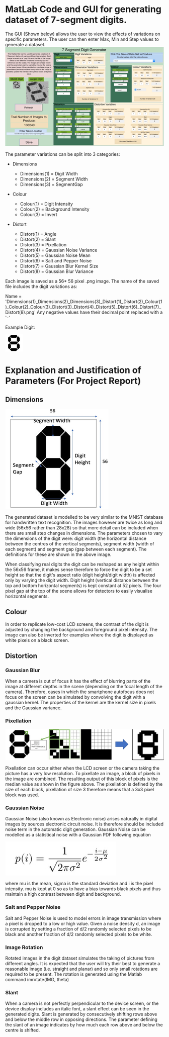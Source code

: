 # MatLab Code and GUI for generating dataset of 7-segment digits.

The GUI (Shown below) allows the user to view the effects of variations on specific parameters. The user can then enter Max, Min and Step values to generate a dataset.
![GUI](Pictures/GUI.jpg)

The parameter variations can be split into 3 categories:

* Dimensions
	* Dimensions(1) = Digit Width
	* Dimensions(2) = Segment Width
	* Dimensions(3) = SegmentGap

* Colour
	* Colour(1) = Digit Intensity
	* Colour(2) = Background Intensity
	* Colour(3) = Invert

* Distort 
	* Distort(1) = Angle
	* Distort(2) = Slant
	* Distort(3) = Pixellation
	* Distort(4) = Gaussian Noise Variance
	* Distort(5) = Gaussian Noise Mean
	* Distort(6) = Salt and Pepper Noise
	* Distort(7) = Gaussian Blur Kernel Size
	* Distort(8) = Gaussian Blur Variance

Each image is saved as a 56* 56 pixel .png image. The name of the saved file includes the digit variations as:

Name = 'Dimensions(1)_Dimensions(2)_Dimensions(3)_Distort(1)_Distort(2)_Colour(1)_Colour(2)_Colour(3)_Distort(3)_Distort(4)_Distort(5)_Distort(6)_Distort(7)_Distort(8).png'
Any negative values have their decimal point replaced with a '-'

Example Digit:

![Digit](Pictures/Digit.png)


# Explanation and Justification of Parameters (For Project Report)


## Dimensions

![Digit](Pictures/Database_DigitDimensions.png)

The generated dataset is modelled to be very similar to the MNIST database for handwritten text recognition. The images however are twice as long and wide (56x56 rather than 28x28) so that more detail can be included when there are small step changes in dimensions. The parameters chosen to vary the dimensions of the digit were: digit width (the horizontal distance between the centres of the vertical segments), segment width (width of each segment) and segment gap (gap between each segment). The definitions for these are shown in the above image.

When classifying real digits the digit can be reshaped as any height within the 56x56 frame, it makes sense therefore to force the digit to be a set height so that the digit's aspect ratio (digit height/digit width) is affected only by varying the digit width. Digit height (vertical distance between the top and bottom horizontal segments) is kept constant at 52 pixels. The four pixel gap at the top of the scene allows for detectors to easily visualise horizontal segments.

## Colour

In order to replicate low-cost LCD screens, the contrast of the digit is adjusted by changing the background and foreground pixel intensity. The image can also be inverted for examples where the digit is displayed as white pixels on a black screen.

## Distortion

### Gaussian Blur

When a camera is out of focus it has the effect of blurring parts of the image at different depths in the scene (depending on the focal length of the camera). Therefore, cases in which the smartphone autofocus does not focus on the screen can be simulated by convolving the digit with a gaussian kernel. The properties of the kernel are the kernel size in pixels and the Gaussian variance. 

### Pixellation

![Digit](Pictures/DigitPixellation.png)

Pixellation can occur either when the LCD screen or the camera taking the picture has a very low resolution. To pixellate an image, a block of pixels in the image are combined. The resulting output of this block of pixels is the median value as shown in the figure above. The pixellation is defined by the size of each block, pixellation of size 3 therefore means that a 3x3 pixel block was used.

### Gaussian Noise

Gaussian Noise (also known as Electronic noise) arises naturally in digital images by sources electronic circuit noise. It is therefore should be included noise term in the automatic digit generation. Gaussian Noise can be modelled as a statistical noise with a Gaussian PDF following equation

![Digit](Pictures/NoiseEquation.jpg)

where mu is the mean, sigma is the standard deviation and i is the pixel intensity. mu is kept at 0 so as to have a bias towards black pixels and thus maintain a high contrast between digit and background. 

### Salt and Pepper Noise

Salt and Pepper Noise is used to model errors in image transmission where a pixel is dropped to a low or high value. Given a noise density d, an image is corrupted by setting a fraction of d/2 randomly selected pixels to be black and another fraction of d/2 randomly selected pixels to be white.

### Image Rotation

Rotated images in the digit dataset simulates the taking of pictures from different angles. It is expected that the user will try their best to generate a reasonable image (i.e. straight and planar) and so only small rotations are required to be present. The rotation is generated using the Matlab command imrotate(IMG, theta)

### Slant

When a camera is not perfectly perpendicular to the device screen, or the device display includes an italic font, a slant effect can be seen in the generated digits. Slant is generated by consecutively shifting rows above and below the middle row in opposing directions. The parameter defining the slant of an image indicates by how much each row above and below the centre is shifted.


